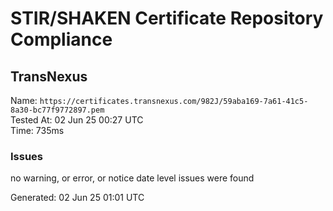 # STIR/SHAKEN Certificate Repository Compliance

## TransNexus

Name: `https://certificates.transnexus.com/982J/59aba169-7a61-41c5-8a30-bc77f9772897.pem`\
Tested At: 02 Jun 25 00:27 UTC\
Time: 735ms

### Issues

no warning, or error, or notice date level issues were found

Generated: 02 Jun 25 01:01 UTC